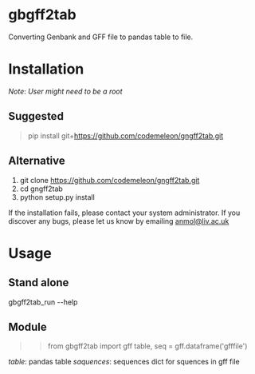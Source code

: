 # gbgff2tab
Converting Genbank and GFF file to pandas table to file.

# Installation
*Note*: _User might need to be a root_
## Suggested
> pip install git+https://github.com/codemeleon/gngff2tab.git

## Alternative
1. git clone https://github.com/codemeleon/gngff2tab.git
2. cd gngff2tab
3. python setup.py install

If the installation fails, please contact your system administrator. If you discover any bugs, please let us know by emailing anmol@liv.ac.uk

# Usage

## Stand alone
gbgff2tab_run --help

## Module
>>from gbgff2tab import gff
>>table, seq = gff.dataframe('gfffile')

*table*: pandas table
*saquences*: sequences dict for squences in gff file
